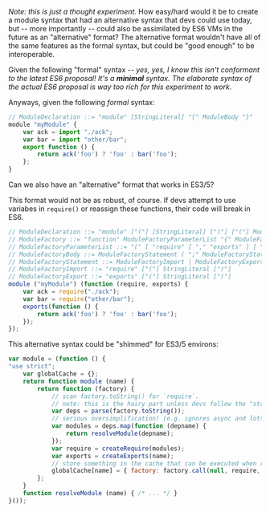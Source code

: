 *Note: this is just a thought experiment.*  How easy/hard would it be to create
a module syntax that had an alternative syntax that devs could use today, but
-- more importantly -- could also be assimilated by ES6 VMs in the future as
an "alternative" format?  The alternative format wouldn't have all of the same
features as the formal syntax, but could be "good enough" to be interoperable.

Given the following "formal" syntax  -- *yes, yes, I know this isn't conformant
to the latest ES6 proposal! It's a **minimal** syntax. The elaborate syntax of
the actual ES6 proposal is way too rich for this experiment to work.*

Anyways, given the following *formal* syntax:

```js
// ModuleDeclaration ::= "module" [StringLiteral] "{" ModuleBody "}"
module "myModule" {
	var ack = import "./ack";
	var bar = import "other/bar";
	export function () {
		return ack('foo') ? 'foo' : bar('foo');
	};
}
```

Can we also have an "alternative" format that works in ES3/5?

This format would not be as robust, of course.  If devs attempt to use variabes
in `require()` or reassign these functions, their code will break in ES6.

```js
// ModuleDeclaration ::= "module" ["("] [StringLiteral] [")"] ["("] ModuleFactory [")"]
// ModuleFactory ::= "function" ModuleFactoryParameterList "{" ModuleFactoryBody "}"
// ModuleFactoryParameterList ::= "(" [ "require" [ "," "exports" ] ] ")"
// ModuleFactoryBody ::= ModuleFactoryStatement ( ";" ModuleFactoryStatement )*
// ModuleFactoryStatement ::= ModuleFactoryImport | ModuleFactoryExport | <otherJsStuff>
// ModuleFactoryImport ::= "require" ["("] StringLiteral [")"]
// ModuleFactoryExport ::= "exports" ["("] StringLiteral [")"]
module ("myModule") (function (require, exports) {
	var ack = require("./ack");
	var bar = require("other/bar");
	exports(function () {
		return ack('foo') ? 'foo' : bar('foo');
	});
});
```

This alternative syntax could be "shimmed" for ES3/5 environs:

```js
var module = (function () {
"use strict";
	var globalCache = {};
	return function module (name) {
		return function (factory) {
			// scan factory.toString() for `require`.
			// note: this is the hairy part unless devs follow the "static analysis rules"
			var deps = parse(factory.toString());
			// serious oversimplification! (e.g. ignores async and lots of other stuff):
			var modules = deps.map(function (depname) {
				return resolveModule(depname);
			});
			var require = createRequire(modules);
			var exports = createExports(name);
			// store something in the cache that can be executed when require()d
			globalCache[name] = { factory: factory.call(null, require, exports) };
		};
	}
	function resolveModule (name) { /* ... */ }
}());
```